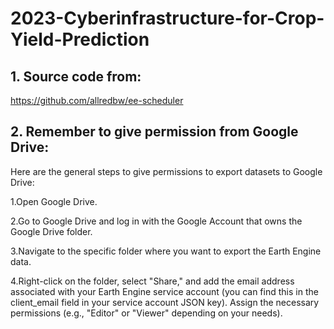 # 2023-Cyberinfrastructure-for-Crop-Yield-Prediction

## 1. Source code from: 

https://github.com/allredbw/ee-scheduler

## 2. Remember to give permission from Google Drive:

Here are the general steps to give permissions to export datasets to Google Drive:

1.Open Google Drive.

2.Go to Google Drive and log in with the Google Account that owns the Google Drive folder.

3.Navigate to the specific folder where you want to export the Earth Engine data.

4.Right-click on the folder, select "Share," and add the email address associated with your Earth Engine service account (you can find this in the client_email field in your service account JSON key). Assign the necessary permissions (e.g., "Editor" or "Viewer" depending on your needs).
